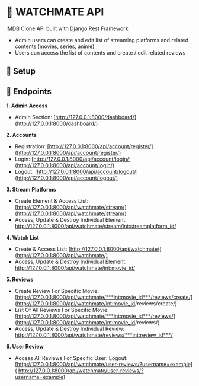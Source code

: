 # :movie_camera: WATCHMATE API

IMDB Clone API built with Django Rest Framework

- Admin users can create and edit list of streaming platforms and related contents (movies, series, anime)
- Users can access the list of contents and create / edit  related reviews

## :wrench:  Setup




## 🔗 Endpoints 
  

**1. Admin Access**

-   Admin Section:  [http://127.0.0.1:8000/dashboard/](http://127.0.0.1:8000/dashboard/)

  

**2. Accounts**

-   Registration:  [http://127.0.0.1:8000/api/account/register/](http://127.0.0.1:8000/api/account/register/)
-   Login:  [http://127.0.0.1:8000/api/account/login/](http://127.0.0.1:8000/api/account/login/)
-   Logout:  [http://127.0.0.1:8000/api/account/logout/](http://127.0.0.1:8000/api/account/logout/)

  

**3. Stream Platforms**

-   Create Element & Access List:  [http://127.0.0.1:8000/api/watchmate/stream/](http://127.0.0.1:8000/api/watchmate/stream/)
-   Access, Update & Destroy Individual Element:  [http://127.0.0.1:8000/api/watchmate/stream/<int:streamplatform_id>/ ](http://127.0.0.1:8000/api/watchmate/stream/<int:streamplatform_id>/ )

  

**4. Watch List**

-   Create & Access List:  [http://127.0.0.1:8000/api/watchmate/](http://127.0.0.1:8000/api/watchmate/)
-   Access, Update & Destroy Individual Element:  [http://127.0.0.1:8000/api/watchmate/<int:movie_id>/](http://127.0.0.1:8000/api/watchmate/<int:movie_id>/)

  

**5. Reviews**

-   Create Review For Specific Movie:   [http://127.0.0.1:8000/api/watchmate/***int:movie_id***/reviews/create/](http://127.0.0.1:8000/api/watchmate/<int:movie_id>/reviews/create/)
-   List Of All Reviews For Specific Movie:  [http://127.0.0.1:8000/api/watchmate/***int:movie_id***/reviews/](http://127.0.0.1:8000/api/watchmate/<int:movie_id>/reviews/)
-   Access, Update & Destroy Individual Review:  [http://127.0.0.1:8000/api/watchmate/reviews/***int:review_id***/ ](http://127.0.0.1:8000/api/watchmate/reviews/<int:review_id>/ )

  

**6. User Review**

-   Access All Reviews For Specific User:  Logout:  [http://127.0.0.1:8000/api/watchmate/user-reviews/?username=example]( http://127.0.0.1:8000/api/watchmate/user-reviews/?username=example)
